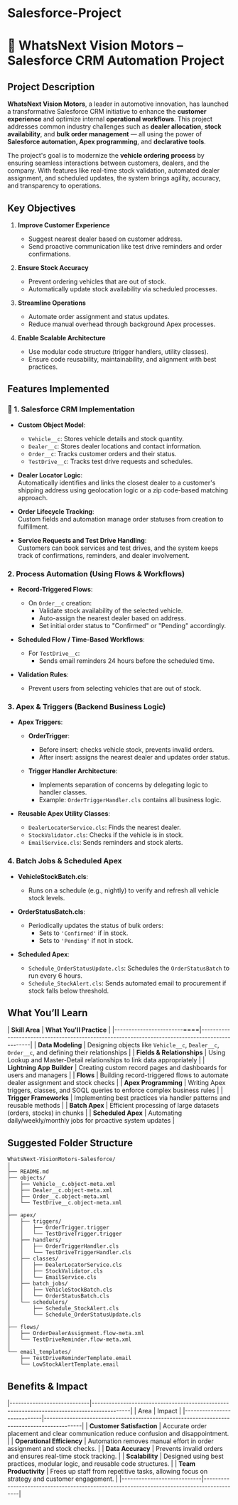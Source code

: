 # Salesforce-Project
# 🚗 WhatsNext Vision Motors – Salesforce CRM Automation Project

##  Project Description

**WhatsNext Vision Motors**, a leader in automotive innovation, has launched a transformative Salesforce CRM initiative to enhance the **customer experience** and optimize internal **operational workflows**. This project addresses common industry challenges such as **dealer allocation**, **stock availability**, and **bulk order management** — all using the power of **Salesforce automation, Apex programming**, and **declarative tools**.

The project's goal is to modernize the **vehicle ordering process** by ensuring seamless interactions between customers, dealers, and the company. With features like real-time stock validation, automated dealer assignment, and scheduled updates, the system brings agility, accuracy, and transparency to operations.

##  Key Objectives

1. **Improve Customer Experience**  
   - Suggest nearest dealer based on customer address.  
   - Send proactive communication like test drive reminders and order confirmations.

2. **Ensure Stock Accuracy**  
   - Prevent ordering vehicles that are out of stock.  
   - Automatically update stock availability via scheduled processes.

3. **Streamline Operations**  
   - Automate order assignment and status updates.  
   - Reduce manual overhead through background Apex processes.

4. **Enable Scalable Architecture**  
   - Use modular code structure (trigger handlers, utility classes).  
   - Ensure code reusability, maintainability, and alignment with best practices.

##  Features Implemented

### 🔧 1. Salesforce CRM Implementation

- **Custom Object Model**:  
  - `Vehicle__c`: Stores vehicle details and stock quantity.  
  - `Dealer__c`: Stores dealer locations and contact information.  
  - `Order__c`: Tracks customer orders and their status.  
  - `TestDrive__c`: Tracks test drive requests and schedules.

- **Dealer Locator Logic**:  
  Automatically identifies and links the closest dealer to a customer's shipping address using geolocation logic or a zip code-based matching approach.

- **Order Lifecycle Tracking**:  
  Custom fields and automation manage order statuses from creation to fulfillment.

- **Service Requests and Test Drive Handling**:  
  Customers can book services and test drives, and the system keeps track of confirmations, reminders, and dealer involvement.

###  2. Process Automation (Using Flows & Workflows)

- **Record-Triggered Flows**:  
  - On `Order__c` creation:
    - Validate stock availability of the selected vehicle.
    - Auto-assign the nearest dealer based on address.
    - Set initial order status to "Confirmed" or "Pending" accordingly.

- **Scheduled Flow / Time-Based Workflows**:  
  - For `TestDrive__c`:
    - Sends email reminders 24 hours before the scheduled time.

- **Validation Rules**:  
  - Prevent users from selecting vehicles that are out of stock.

###  3. Apex & Triggers (Backend Business Logic)

- **Apex Triggers**:
  - **OrderTrigger**:  
    - Before insert: checks vehicle stock, prevents invalid orders.
    - After insert: assigns the nearest dealer and updates order status.

  - **Trigger Handler Architecture**:  
    - Implements separation of concerns by delegating logic to handler classes.
    - Example: `OrderTriggerHandler.cls` contains all business logic.

- **Reusable Apex Utility Classes**:  
  - `DealerLocatorService.cls`: Finds the nearest dealer.
  - `StockValidator.cls`: Checks if the vehicle is in stock.
  - `EmailService.cls`: Sends reminders and stock alerts.

###  4. Batch Jobs & Scheduled Apex

- **VehicleStockBatch.cls**:  
  - Runs on a schedule (e.g., nightly) to verify and refresh all vehicle stock levels.

- **OrderStatusBatch.cls**:  
  - Periodically updates the status of bulk orders:
    - Sets to `'Confirmed'` if in stock.
    - Sets to `'Pending'` if not in stock.

- **Scheduled Apex**:  
  - `Schedule_OrderStatusUpdate.cls`: Schedules the `OrderStatusBatch` to run every 6 hours.
  - `Schedule_StockAlert.cls`: Sends automated email to procurement if stock falls below threshold.

##  What You’ll Learn

| **Skill Area**             | **What You'll Practice**                                                                       |
|------------------------====|------------------------------------------------------------------------------------------------|
| **Data Modeling**          | Designing objects like `Vehicle__c`, `Dealer__c`, `Order__c`, and defining their relationships |
| **Fields & Relationships** | Using Lookup and Master-Detail relationships to link data appropriately                        |
| **Lightning App Builder**  | Creating custom record pages and dashboards for users and managers                             |
| **Flows**                  | Building record-triggered flows to automate dealer assignment and stock checks                 |
| **Apex Programming**       | Writing Apex triggers, classes, and SOQL queries to enforce complex business rules             |
| **Trigger Frameworks**     | Implementing best practices via handler patterns and reusable methods                          |
| **Batch Apex**             | Efficient processing of large datasets (orders, stocks) in chunks                              |
| **Scheduled Apex**         | Automating daily/weekly/monthly jobs for proactive system updates                              |

##  Suggested Folder Structure

```
WhatsNext-VisionMotors-Salesforce/
│
├── README.md
├── objects/
│   ├── Vehicle__c.object-meta.xml
│   ├── Dealer__c.object-meta.xml
│   ├── Order__c.object-meta.xml
│   └── TestDrive__c.object-meta.xml
│
├── apex/
│   ├── triggers/
│   │   ├── OrderTrigger.trigger
│   │   └── TestDriveTrigger.trigger
│   ├── handlers/
│   │   ├── OrderTriggerHandler.cls
│   │   └── TestDriveTriggerHandler.cls
│   ├── classes/
│   │   ├── DealerLocatorService.cls
│   │   ├── StockValidator.cls
│   │   └── EmailService.cls
│   ├── batch_jobs/
│   │   ├── VehicleStockBatch.cls
│   │   └── OrderStatusBatch.cls
│   └── schedulers/
│       ├── Schedule_StockAlert.cls
│       └── Schedule_OrderStatusUpdate.cls
│
├── flows/
│   ├── OrderDealerAssignment.flow-meta.xml
│   └── TestDriveReminder.flow-meta.xml
│
└── email_templates/
    ├── TestDriveReminderTemplate.email
    └── LowStockAlertTemplate.email
```

## Benefits & Impact
|----------------------------|-------------------------------------------------------------------------------------------|
| Area                       | Impact                                                                                    |
|----------------------------|-------------------------------------------------------------------------------------------|
| **Customer Satisfaction**  | Accurate order placement and clear communication reduce confusion and disappointment.     |
| **Operational Efficiency** | Automation removes manual effort in order assignment and stock checks.                    |
| **Data Accuracy**          | Prevents invalid orders and ensures real-time stock tracking.                             |
| **Scalability**            | Designed using best practices, modular logic, and reusable code structures.               |
| **Team Productivity**      | Frees up staff from repetitive tasks, allowing focus on strategy and customer engagement. |
|----------------------------|-------------------------------------------------------------------------------------------|

